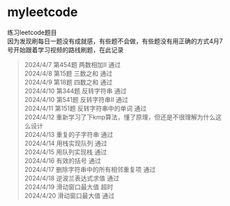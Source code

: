 # myleetcode
练习leetcode题目  
因为发现刷每日一题没有成就感，有些题不会做，有些题没有用正确的方式4月7号开始跟着学习视频的路线刷题，在此记录  
> 2024/4/7 第454题 两数相加Ⅱ 通过  
> 2024/4/8 第15题 三数之和 通过  
> 2024/4/9 第18题 四数之和 通过  
> 2024/4/10 第344题 反转字符串 通过  
> 2024/4/10 第541题 反转字符串Ⅱ 通过  
> 2024/4/11 第151题 反转字符串中的单词 通过  
> 2024/4/12 重新学习了下kmp算法，懂了原理，但还是不很理解为什么这么设计  
> 2024/4/13 重复的子字符串 通过  
> 2024/4/14 用栈实现队列 通过  
> 2024/4/15 用队列实现栈 通过  
> 2024/4/16 有效的括号 通过  
> 2024/4/17 删除字符串中的所有相邻重复项 通过  
> 2024/4/18 逆波兰表达式求值 通过  
> 2024/4/19 滑动窗口最大值 超时  
> 2024/4/20 滑动窗口最大值 通过  
